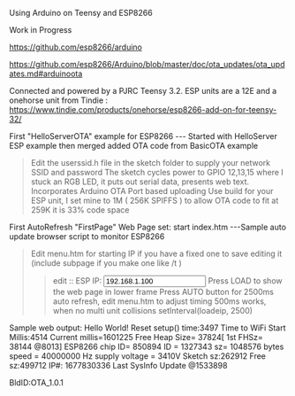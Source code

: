 Using Arduino on Teensy and ESP8266

Work in Progress

https://github.com/esp8266/arduino

https://github.com/esp8266/Arduino/blob/master/doc/ota_updates/ota_updates.md#arduinoota

Connected and powered by a PJRC Teensy 3.2.
ESP units are a 12E and a onehorse unit from Tindie : https://www.tindie.com/products/onehorse/esp8266-add-on-for-teensy-32/


First "HelloServerOTA" example for ESP8266
--- Started with HelloServer ESP example then merged added OTA code from BasicOTA example
> Edit the userssid.h file in the sketch folder to supply your network SSID and password 
> The sketch cycles power to GPIO 12,13,15  where I stuck an RGB LED, it puts out serial data, presents web text.
> Incorporates Arduino OTA Port based uploading
> Use build for your ESP unit, I set mine to 1M ( 256K SPIFFS ) to allow OTA code to fit at 259K it is 33% code space

First AutoRefresh "FirstPage" Web Page set: start index.htm
---Sample auto update browser script to monitor ESP8266
> Edit menu.htm for starting IP if you have a fixed one to save editing it (include subpage if you make one like /t )
  >> edit :: ESP IP: <input type="text" name="espip" value="192.168.1.100">
> Press LOAD to show the web page in lower frame
> Press AUTO button for 2500ms auto refresh, edit menu.htm to adjust timing 500ms works, when no multi unit collisions
  >> setInterval(loadeip, 2500) 

  
  Sample web output:
  Hello World! Reset setup() time:3497  Time to WiFi Start Millis:4514
Current millis=1601225
Free Heap Size= 37824[ 1st FHSz= 38144 @8013]
ESP8266 chip ID= 850894
 ID = 1327343
 sz= 1048576 bytes
 speed = 40000000 Hz
 supply voltage = 3410V
Sketch sz:262912
Free sz:499712
IP#: 1677830336
Last SysInfo Update @1533898

 BldID:OTA_1.0.1
